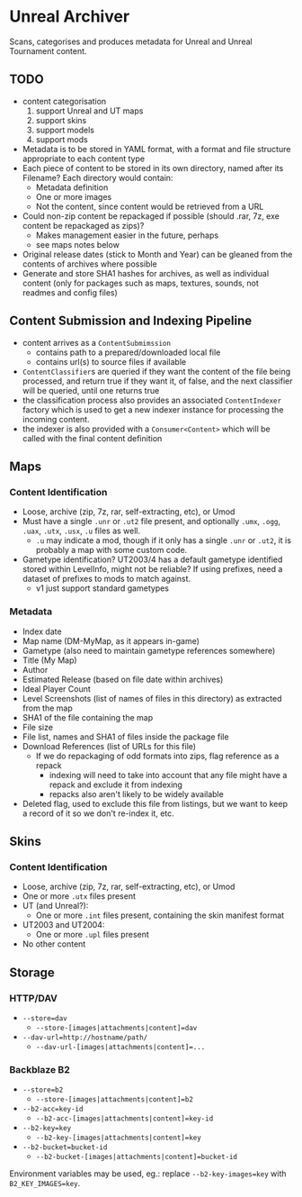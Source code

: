 # Unreal Archiver

Scans, categorises and produces metadata for Unreal and Unreal Tournament 
content.

## TODO

- content categorisation
  1. support Unreal and UT maps
  2. support skins
  3. support models
  4. support mods
- Metadata is to be stored in YAML format, with a format and file structure
  appropriate to each content type
- Each piece of content to be stored in its own directory, named after its
  Filename? Each directory would contain:
  - Metadata definition
  - One or more images
  - Not the content, since content would be retrieved from a URL
- Could non-zip content be repackaged if possible (should .rar, 7z, exe 
  content be repackaged as zips)?
  - Makes management easier in the future, perhaps
  - see maps notes below
- Original release dates (stick to Month and Year) can be gleaned from the
  contents of archives where possible
- Generate and store SHA1 hashes for archives, as well as individual content
  (only for packages such as maps, textures, sounds, not readmes and config
  files)


## Content Submission and Indexing Pipeline

- content arrives as a `ContentSubmimssion`
  - contains path to a prepared/downloaded local file
  - contains url(s) to source files if available
- `ContentClassifier`s are queried if they want the content of the file being
  processed, and return true if they want it, of false, and the next classifier
  will be queried, until one returns true
- the classification process also provides an associated `ContentIndexer` 
  factory which is used to get a new indexer instance for processing the 
  incoming content.
- the indexer is also provided with a `Consumer<Content>` which will be called
  with the final content definition


## Maps

### Content Identification

- Loose, archive (zip, 7z, rar, self-extracting, etc), or Umod
- Must have a single `.unr` or `.ut2` file present, and optionally `.umx`,
  `.ogg`, `.uax`, `.utx`, `.usx`, `.u` files as well.
  - `.u` may indicate a mod, though if it only has a single `.unr` or `.ut2`,
    it is probably a map with some custom code.
- Gametype identification? UT2003/4 has a default gametype identified stored
  within LevelInfo, might not be reliable? If using prefixes, need a dataset
  of prefixes to mods to match against.
  - v1 just support standard gametypes

### Metadata

- Index date
- Map name (DM-MyMap, as it appears in-game)
- Gametype (also need to maintain gametype references somewhere)
- Title (My Map)
- Author
- Estimated Release (based on file date within archives)
- Ideal Player Count
- Level Screenshots (list of names of files in this directory) as extracted 
  from the map
- SHA1 of the file containing the map
- File size
- File list, names and SHA1 of files inside the package file
- Download References (list of URLs for this file)
  - If we do repackaging of odd formats into zips, flag reference as a repack
    - indexing will need to take into account that any file might have a repack
      and exclude it from indexing
    - repacks also aren't likely to be widely available
- Deleted flag, used to exclude this file from listings, but we want to keep a
  record of it so we don't re-index it, etc.


## Skins

### Content Identification

- Loose, archive (zip, 7z, rar, self-extracting, etc), or Umod
- One or more `.utx` files present
- UT (and Unreal?):
  - One or more `.int` files present, containing the skin manifest format
- UT2003 and UT2004:
  - One or more `.upl` files present
- No other content

## Storage

### HTTP/DAV

- `--store=dav`
  - `--store-[images|attachments|content]=dav`
- `--dav-url=http://hostname/path/`
  - `--dav-url-[images|attachments|content]=...`

### Backblaze B2

- `--store=b2`
  - `--store-[images|attachments|content]=b2`
- `--b2-acc=key-id`
  - `--b2-acc-[images|attachments|content]=key-id`
- `--b2-key=key`
  - `--b2-key-[images|attachments|content]=key`
- `--b2-bucket=bucket-id`
  - `--b2-bucket-[images|attachments|content]=bucket-id`

Environment variables may be used, eg.: replace `--b2-key-images=key` with 
`B2_KEY_IMAGES=key`.
